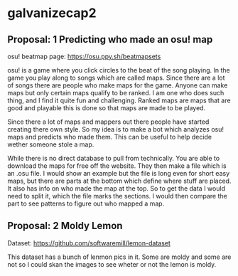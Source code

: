 # galvanizecap2

## Proposal: 1 Predicting who made an osu! map

osu! beatmap page: https://osu.ppy.sh/beatmapsets

  osu! is a game where you click circles to the beat of the song playing. In the game you play along to songs which are called maps. Since there are a lot of songs there are people who make maps for the game. Anyone can make maps but only certain maps qualify to be ranked. I am one who does such thing, and I find it quite fun and challenging. Ranked maps are maps that are good and playable this is done so that maps are made to be played. 
 
 Since there a lot of maps and mappers out there people have started creating there own style. So my idea is to make a bot which analyzes osu! maps and predicts who made them. This can be useful to help decide wether someone stole a map.
 
  While there is no direct database to pull from technically. You are able to download the maps for free off the website. They then make a file which is an .osu file. I would show an example but the file is long even for short easy maps, but there are parts at the bottom which define where stuff are placed. It also has info on who made the map at the top. So to get the data I would need to split it, which the file marks the sections. I would then compare the part to see patterns to figure out who mapped a map.

  
## Proposal: 2 Moldy Lemon
  
  Dataset: https://github.com/softwaremill/lemon-dataset
  
   This dataset has a bunch of lenmon pics in it. Some are moldy and some are not so I could skan the images to see wheter or not the lemon is moldy.
